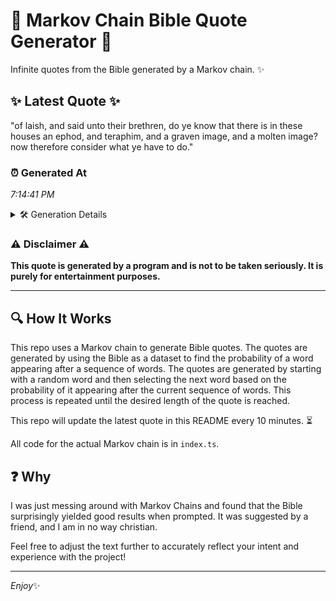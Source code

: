 # 📖 Markov Chain Bible Quote Generator 📖

Infinite quotes from the Bible generated by a Markov chain. ✨

## ✨ Latest Quote ✨
"of laish, and said unto their brethren, do ye know that there is in these houses an ephod, and teraphim, and a graven image, and a molten image? now therefore consider what ye have to do."

### ⏰ Generated At
*7:14:41 PM*

<details>
    <summary>🛠️ Generation Details</summary>
    <p>
        <strong>🌱 Seed:</strong> of<br>
        <strong>🔄 Iterations:</strong> 35<br>
        <strong>📜 Context History:</strong><br>[ of ]: laish,<br>[ of, laish, ]: and<br>[ of, laish,, and ]: said<br>[ of, laish,, and, said ]: unto<br>[ of, laish,, and, said, unto ]: their<br>[ of, laish,, and, said, unto, their ]: brethren,<br>[ laish,, and, said, unto, their, brethren, ]: do<br>[ and, said, unto, their, brethren,, do ]: ye<br>[ said, unto, their, brethren,, do, ye ]: know<br>[ unto, their, brethren,, do, ye, know ]: that<br>[ their, brethren,, do, ye, know, that ]: there<br>[ brethren,, do, ye, know, that, there ]: is<br>[ do, ye, know, that, there, is ]: in<br>[ ye, know, that, there, is, in ]: these<br>[ know, that, there, is, in, these ]: houses<br>[ that, there, is, in, these, houses ]: an<br>[ there, is, in, these, houses, an ]: ephod,<br>[ is, in, these, houses, an, ephod, ]: and<br>[ in, these, houses, an, ephod,, and ]: teraphim,<br>[ these, houses, an, ephod,, and, teraphim, ]: and<br>[ houses, an, ephod,, and, teraphim,, and ]: a<br>[ an, ephod,, and, teraphim,, and, a ]: graven<br>[ ephod,, and, teraphim,, and, a, graven ]: image,<br>[ and, teraphim,, and, a, graven, image, ]: and<br>[ teraphim,, and, a, graven, image,, and ]: a<br>[ and, a, graven, image,, and, a ]: molten<br>[ a, graven, image,, and, a, molten ]: image?<br>[ graven, image,, and, a, molten, image? ]: now<br>[ image,, and, a, molten, image?, now ]: therefore<br>[ and, a, molten, image?, now, therefore ]: consider<br>[ a, molten, image?, now, therefore, consider ]: what<br>[ molten, image?, now, therefore, consider, what ]: ye<br>[ image?, now, therefore, consider, what, ye ]: have<br>[ now, therefore, consider, what, ye, have ]: to<br>[ therefore, consider, what, ye, have, to ]: do.<br>
    </p>
</details>

### ⚠️ Disclaimer ⚠️
**This quote is generated by a program and is not to be taken seriously. It is purely for entertainment purposes.**

---

## 🔍 How It Works

This repo uses a Markov chain to generate Bible quotes. The quotes are generated by using the Bible as a dataset to find the probability of a word appearing after a sequence of words. The quotes are generated by starting with a random word and then selecting the next word based on the probability of it appearing after the current sequence of words. This process is repeated until the desired length of the quote is reached.

This repo will update the latest quote in this README every 10 minutes. ⏳

All code for the actual Markov chain is in `index.ts`.

## ❓ Why

I was just messing around with Markov Chains and found that the Bible surprisingly yielded good results when prompted. 
It was suggested by a friend, and I am in no way christian.

Feel free to adjust the text further to accurately reflect your intent and experience with the project!

---

*Enjoy*✨
